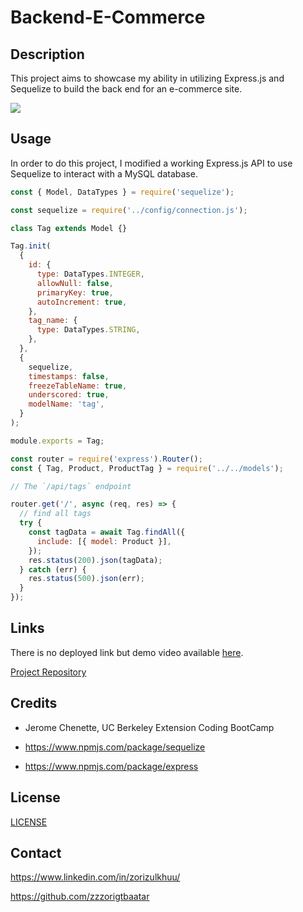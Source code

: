 # Backend-E-Commerce

## Description 

This project aims to showcase my ability in utilizing Express.js and Sequelize to build the back end for an e-commerce site.

![](./assets/images/demo-challenge-13.gif)


## Usage

In order to do this project, I modified a working Express.js API to use Sequelize to interact with a MySQL database.


```JavaScript
const { Model, DataTypes } = require('sequelize');

const sequelize = require('../config/connection.js');

class Tag extends Model {}

Tag.init(
  {
    id: {
      type: DataTypes.INTEGER,
      allowNull: false,
      primaryKey: true,
      autoIncrement: true,
    },
    tag_name: {
      type: DataTypes.STRING,
    },
  },
  {
    sequelize,
    timestamps: false,
    freezeTableName: true,
    underscored: true,
    modelName: 'tag',
  }
);

module.exports = Tag;
```

```Javascript
const router = require('express').Router();
const { Tag, Product, ProductTag } = require('../../models');

// The `/api/tags` endpoint

router.get('/', async (req, res) => {
  // find all tags
  try {
    const tagData = await Tag.findAll({
      include: [{ model: Product }],
    });
    res.status(200).json(tagData);
  } catch (err) {
    res.status(500).json(err);
  }
});
```

## Links

There is no deployed link but demo video available [here](https://www.youtube.com/watch?v=Ka_yISCDJ3E).

[Project Repository](https://github.com/zzzorigtbaatar/Backend-E-Commerce)

## Credits

* Jerome Chenette, UC Berkeley Extension Coding BootCamp

* https://www.npmjs.com/package/sequelize

* https://www.npmjs.com/package/express

## License

[LICENSE](/LICENSE)

## Contact

https://www.linkedin.com/in/zorizulkhuu/

https://github.com/zzzorigtbaatar